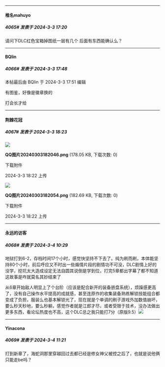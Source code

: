 ﻿
*****

####  椎名mahuyo  
##### 4065#       发表于 2024-3-3 17:20

请问下DLC红色宝箱掉图纸一层有几个 后面有东西能确认么？


*****

####  BQlin  
##### 4066#       发表于 2024-3-3 17:48

 本帖最后由 BQlin 于 2024-3-3 17:51 编辑 

有图鉴，好像是徽章换的

打会长才给


*****

####  荆棘花冠  
##### 4067#       发表于 2024-3-3 18:23

<img src="https://img.saraba1st.com/forum/202403/03/182249n2i9eiee36622020.png" referrerpolicy="no-referrer">

<strong>QQ图片20240303182046.png</strong> (178.05 KB, 下载次数: 0)

下载附件

2024-3-3 18:22 上传

<img src="https://img.saraba1st.com/forum/202403/03/182250fagkt2xtvxxznpp9.png" referrerpolicy="no-referrer">

<strong>QQ图片20240303182054.png</strong> (182.69 KB, 下载次数: 0)

下载附件

2024-3-3 18:22 上传


*****

####  永远的访客  
##### 4068#       发表于 2024-3-4 10:29

地狱打到6-2，存档时间17个小时，感觉快坚持不下去了。纯为刷而刷，本体能坚持80个小时，前后呼应又不时出一些煽情片段的剧情功不可没，DLC剧情上好的没学，挖坑太大造成设定无法自圆其说倒是学到位，打完5章都出字幕了都不知道这故事是咋就莫名其妙结束了

从6章开始敌人明显上了个台阶（应该是配合新开的装备嵌盘系统），烦躁感更高了，没有自己操作水平提高的成就感，甚至连原作的收集装备熟练解锁技能组合都变成了负担，服装么也基本解锁光了，现在就是个单调的刷子游戏外加数值崩坏，要么秒天秒地，要么秒躺，感觉作者就是江郎才尽，或者受限于技术，没办法做出更多东西，看论坛热度也不高，这个DLC总之我只能打7分（原版9.5）<img src="https://static.saraba1st.com/image/smiley/face2017/066.png" referrerpolicy="no-referrer">


*****

####  Yinacona  
##### 4069#       发表于 2024-3-4 11:21

打到新章了，海蛇洞那里穿越回过去都已经是修女神父被控之后了，也就是说他俩只能走be吗？

